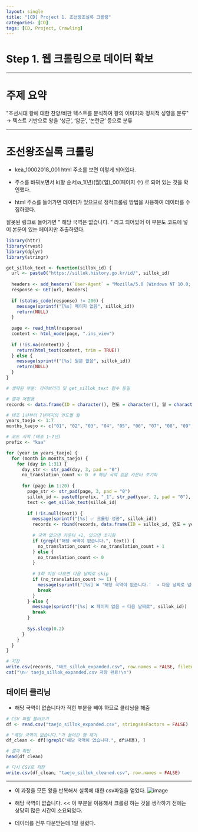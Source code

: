 ```yaml
---
layout: single
title: "[CD] Project 1. 조선왕조실록 크롤링"
categories: [CD]
tags: [CD, Project, Crawling]
---
```

# Step 1. 웹 크롤링으로 데이터 확보

---


# 주제 요약
"조선시대 왕에 대한 찬양/비판 텍스트를 분석하여 왕의 이미지와 정치적 성향을 분류"
→ 텍스트 기반으로 왕을 ‘성군’, ‘암군’, ‘논란군’ 등으로 분류

---

# 조선왕조실록 크롤링 

+ kea_10002018_001
  html 주소를 보면 이렇게 되어있다.

+ 주소를 바꿔보면서 k(왕 순서)a_1(년)(월)(일)_00(페이지 수) 로 되어 있는 것을 확인했다.
+ html 주소를 들어가면 데이터가 있으므로 정적크롤링 방법을 사용하여 데이터를 수집하였다.

잘못된 링크로 들어가면 " 해당 국역은 없습니다. " 라고 되어있어 이 부분도 코드에 넣어 본문이 있는 페이지만 추출하였다.

```R
library(httr)
library(rvest)
library(dplyr)
library(stringr)

get_sillok_text <- function(sillok_id) {
  url <- paste0("https://sillok.history.go.kr/id/", sillok_id)
  
  headers <- add_headers(`User-Agent` = "Mozilla/5.0 (Windows NT 10.0; Win64; x64)")
  response <- GET(url, headers)
  
  if (status_code(response) != 200) {
    message(sprintf("[%s] 페이지 없음", sillok_id))
    return(NULL)
  }
  
  page <- read_html(response)
  content <- html_node(page, ".ins_view")
  
  if (!is.na(content)) {
    return(html_text(content, trim = TRUE))
  } else {
    message(sprintf("[%s] 원문 없음", sillok_id))
    return(NULL)
  }
}

# 생략된 부분: 라이브러리 및 get_sillok_text 함수 동일

# 결과 저장용
records <- data.frame(ID = character(), 연도 = character(), 월 = character(), 일 = character(), 페이지 = character(), 내용 = character(), stringsAsFactors = FALSE)

# 태조 1년부터 7년까지의 연도별 월
years_taejo <- 1:7
months_taejo <- c("01", "02", "03", "04", "05", "06", "07", "08", "09", "10", "11", "12")

# 코드 시작 (태조 1~7년)
prefix <- "kaa"

for (year in years_taejo) {
  for (month in months_taejo) {
    for (day in 1:31) {
      day_str <- str_pad(day, 3, pad = "0")
      no_translation_count <- 0  # 해당 국역 없음 카운터 초기화
      
      for (page in 1:20) {
        page_str <- str_pad(page, 3, pad = "0")
        sillok_id <- paste0(prefix, "_1", str_pad(year, 2, pad = "0"), month, day_str, "_", page_str)
        text <- get_sillok_text(sillok_id)
        
        if (!is.null(text)) {
          message(sprintf("[%s] ✅ 크롤링 성공", sillok_id))
          records <- rbind(records, data.frame(ID = sillok_id, 연도 = year, 월 = month, 일 = day_str, 페이지 = page_str, 내용 = text, stringsAsFactors = FALSE))
          
          # 국역 없으면 카운터 +1, 있으면 초기화
          if (grepl("해당 국역이 없습니다.", text)) {
            no_translation_count <- no_translation_count + 1
          } else {
            no_translation_count <- 0
          }
          
          # 3회 이상 나오면 다음 날짜로 skip
          if (no_translation_count >= 1) {
            message(sprintf("[%s] ❌ '해당 국역이 없습니다.'  → 다음 날짜로 넘어갑니다.", sillok_id))
            break
          }
        } else {
          message(sprintf("[%s] ❌ 페이지 없음 → 다음 날짜로", sillok_id))
          break
        }
        
        Sys.sleep(0.2)
      }
    }
  }
}

# 저장
write.csv(records, "태조_sillok_expanded.csv", row.names = FALSE, fileEncoding = "utf-8-sig")
cat("\n✅ taejo_sillok_expanded.csv 저장 완료!\n")
```

## 데이터 클리닝
+ 해당 국역이 없습니다가 적힌 부분을 빼야 하므로 클리닝을 해줌

```R
# CSV 파일 불러오기
df <- read.csv("taejo_sillok_expanded.csv", stringsAsFactors = FALSE)

# "해당 국역이 없습니다."가 들어간 행 제거
df_clean <- df[!grepl("해당 국역이 없습니다.", df$내용), ]

# 결과 확인
head(df_clean)

# 다시 CSV로 저장
write.csv(df_clean, "taejo_sillok_cleaned.csv", row.names = FALSE)
```


---

+ 이 과정을 모든 왕을 반복해서 실록에 대한 csv파일을 얻었다.
![image](https://github.com/user-attachments/assets/85329e25-de2a-4309-bfb0-f5b1c3e2ab01)

+ 해당 국역이 없습니다. << 이 부분을 이용해서 크롤링 하는 것을 생각하기 전에는 상당히 많은 시간이 소요되었다.
+ 데이터를 전부 다운받는데 1일 걸렸다.
